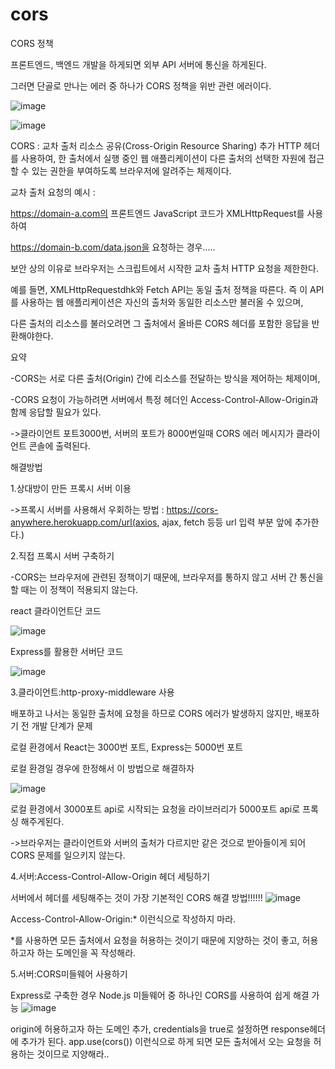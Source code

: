 # cors
CORS 정책 

프론트엔드, 백엔드 개발을 하게되면 외부 API 서버에 통신을 하게된다.

그러면 단골로 만나는 에러 중 하나가 CORS 정책을 위반 관련 에러이다.

![image](https://user-images.githubusercontent.com/45154233/139275799-df91559b-138f-4c63-8a56-a021897cb642.png)

![image](https://user-images.githubusercontent.com/45154233/139275775-e316d8f6-f9fc-4937-a07d-728771bc41f3.png)
   




CORS : 교차 출처 리소스 공유(Cross-Origin Resource Sharing) 추가 HTTP 헤더를 사용하여,
한 출처에서 실행 중인 웹 애플리케이션이 다른 출처의 선택한 자원에 접근할 수 있는 권한을 부여하도록 브라우저에 알려주는 체제이다.
   


교차 출처 요청의 예시 :

https://domain-a.com의 프론트엔드 JavaScript 코드가 XMLHttpRequest를 사용하여

https://domain-b.com/data.json을 요청하는 경우.....



보안 상의 이유로 브라우저는 스크립트에서 시작한 교차 출처 HTTP 요청을 제한한다. 

예를 들면, XMLHttpRequestdhk와 Fetch API는 동일 출처 정책을 따른다. 즉 이 API를 사용하는 웹 애플리케이션은 자신의 출처와 동일한 리소스만 불러올 수 있으며,

다른 출처의 리소스를 불러오려면 그 출처에서 올바른 CORS 헤더를 포함한 응답을 반환해야한다.



요약

-CORS는 서로 다른 출처(Origin) 간에 리소스를 전달하는 방식을 제어하는 체제이며,

-CORS 요청이 가능하려면 서버에서 특정 헤더인 Access-Control-Allow-Origin과 함께 응답할 필요가 있다.

->클라이언트 포트3000번, 서버의 포트가 8000번일때 CORS 에러 메시지가 클라이언트 콘솔에 출력된다.



해결방법

1.상대방이 만든 프록시 서버 이용

->프록시 서버를 사용해서 우회하는 방법 : https://cors-anywhere.herokuapp.com/url(axios, ajax, fetch 등등 url 입력 부분 앞에 추가한다.)



2.직접 프록시 서버 구축하기

-CORS는 브라우저에 관련된 정책이기 때문에, 브라우저를 통하지 않고 서버 간 통신을 할 때는 이 정책이 적용되지 않는다.

react 클라이언트단 코드

![image](https://user-images.githubusercontent.com/45154233/139275700-56c2c24f-4ef8-4b34-9259-18e291ea2a8e.png)



Express를 활용한 서버단 코드

![image](https://user-images.githubusercontent.com/45154233/139275678-46701a6b-6e1d-486a-a485-0722874a2055.png)



3.클라이언트:http-proxy-middleware 사용

배포하고 나서는 동일한 출처에 요청을 하므로 CORS 에러가 발생하지 않지만, 배포하기 전 개발 단계가 문제

로컬 환경에서 React는 3000번 포트, Express는 5000번 포트

로컬 환경일 경우에 한정해서 이 방법으로 해결하자

![image](https://user-images.githubusercontent.com/45154233/139275603-53823b3b-6859-4222-88be-0158aa654ae0.png)


로컬 환경에서 3000포트 api로 시작되는 요청을 라이브러리가 5000포트 api로 프록싱 해주게된다.

->브라우저는 클라이언트와 서버의 출처가 다르지만 같은 것으로 받아들이게 되어 CORS 문제를 일으키지 않는다.



4.서버:Access-Control-Allow-Origin 헤더 세팅하기

서버에서 헤더를 세팅해주는 것이 가장 기본적인 CORS 해결 방법!!!!!!
![image](https://user-images.githubusercontent.com/45154233/139275559-38128798-5830-4901-963a-afa380f9f3af.png)



Access-Control-Allow-Origin:* 이런식으로 작성하지 마라.

*를 사용하면 모든 출처에서 요청을 허용하는 것이기 때문에 지양하는 것이 좋고, 허용하고자 하는 도메인을 꼭 작성해라.   



   
5.서버:CORS미들웨어 사용하기

Express로 구축한 경우 Node.js 미들웨어 중 하나인 CORS를 사용하여 쉽게 해결 가능
![image](https://user-images.githubusercontent.com/45154233/139275482-82d6cf2b-3744-4e5e-bce1-dcb0ca1f4dc0.png)

origin에 허용하고자 하는 도메인 추가, credentials을 true로 설정하면 response헤더에 추가가 된다.
app.use(cors()) 이런식으로 하게 되면 모든 출처에서 오는 요청을 허용하는 것이므로 지양해라..
